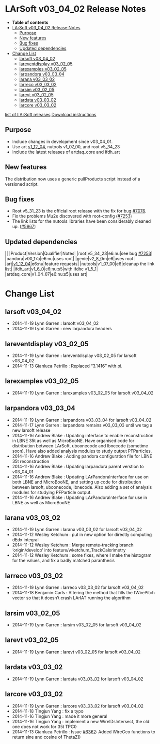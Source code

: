 LArSoft v03_04_02 Release Notes
======================================================================

-   **Table of contents**
-   [LArSoft v03_04_02 Release Notes](#LArSoft-v03_04_02-Release-Notes)
    -   [Purpose](#Purpose)
    -   [New features](#New-features)
    -   [Bug fixes](#Bug-fixes)
    -   [Updated dependencies](#Updated-dependencies)
-   [Change List](#Change-List)
    -   [larsoft v03_04_02](#larsoft-v03_04_02)
    -   [lareventdisplay v03_02_05](#lareventdisplay-v03_02_05)
    -   [larexamples v03_02_05](#larexamples-v03_02_05)
    -   [larpandora v03_03_04](#larpandora-v03_03_04)
    -   [larana v03_03_02](#larana-v03_03_02)
    -   [larreco v03_03_02](#larreco-v03_03_02)
    -   [larsim v03_02_05](#larsim-v03_02_05)
    -   [larevt v03_02_05](#larevt-v03_02_05)
    -   [lardata v03_03_02](#lardata-v03_03_02)
    -   [larcore v03_03_02](#larcore-v03_03_02)

[list of LArSoft releases](LArSoft_release_list)
[Download instructions](http://scisoft.fnal.gov/scisoft/bundles/larsoft/v03_04_02/larsoft-v03_04_02.html)

Purpose
--------------------

-   Include changes in development since v03_04_01.
-   Use art [v1_12_04](/redmine/projects/art/wiki/Release_Notes_11204), nutools v1_07_00, and root v5_34_23
-   Include the latest releases of artdaq_core and ifdh_art

New features
------------------------------

The distribution now uses a generic pullProducts script instead of a versioned script.

Bug fixes
------------------------

-   Root v5_31_23 is the official root release with the fix for bug [\#7076](/redmine/issues/7076 "Bug: LArSoft v03_00_00 unable to read recob::Wire from MicroBooNE MCC 5 files (Closed)").
-   Fix the problems Mu2e discovered with root-config ([\#7253](/redmine/issues/7253 "Bug: root-config (Closed)"))
-   The link lists for the nutools libraries have been considerably cleaned up. ([\#5967](/redmine/issues/5967 "Support: Requesting support for running larsoft jobs on OSG nodes without X11 libraries installed (Closed)"))

Updated dependencies
----------------------------------------------

||
|Product|Version|Qualifier|Notes|
|root|v5_34_23|e6:nu|see bug [\#7253](/redmine/issues/7253 "Bug: root-config (Closed)")|
|pandora|v00_17a|e6:nu|uses root|
|genie|v2_8_0m|e6|uses root|
|art|[v1_12_04](/redmine/projects/art/wiki/Release_Notes_11204)|e6:nu|feature requests|
|nutools|v1_07_00|e6|cleanup the link list|
|ifdh_art|v1_6_0|e6:nu:s5|with ifdhc v1_5_1|
|artdaq_core|v1_04_07|e6:nu:s5|uses art|

Change List
============================

larsoft v03_04_02
------------------------------------------

-   2014-11-19 Lynn Garren : larsoft v03_04_02
-   2014-11-19 Lynn Garren : new larpandora headers

lareventdisplay v03_02_05
----------------------------------------------------------

-   2014-11-19 Lynn Garren : lareventdisplay v03_02_05 for larsoft v03_04_02
-   2014-11-13 Gianluca Petrillo : Replaced “3.1416” with pi.

larexamples v03_02_05
--------------------------------------------------

-   2014-11-19 Lynn Garren : larexamples v03_02_05 for larsoft v03_04_02

larpandora v03_03_04
------------------------------------------------

-   2014-11-19 Lynn Garren : larpandora v03_03_04 for larsoft v03_04_02
-   2014-11-17 Lynn Garren : larpandora remains v03_03_03 until we tag a new larsoft release
-   2014-11-16 Andrew Blake : Updating interface to enable reconstruction in LBNE 35t as well as MicroBooNE. Have organised code for distribution between LArSoft, uboonecode and lbnecode (sometime soon). Have also added analysis modules to study output PFParticles.
-   2014-11-16 Andrew Blake : Adding pandora configuration file for LBNE 35t reconstruction
-   2014-11-16 Andrew Blake : Updating larpandora parent verstion to v03_04_01
-   2014-11-16 Andrew Blake : Updating LArPandoraInterface for use on both LBNE and MicroBooNE, and setting up code for distribution between larsoft, uboonecode, lbnecode. Also adding a set of analysis modules for studying PFParticle output.
-   2014-11-16 Andrew Blake : Updating LArPandoraInterface for use in LBNE as well as MicroBooNE

larana v03_03_02
----------------------------------------

-   2014-11-19 Lynn Garren : larana v03_03_02 for larsoft v03_04_02
-   2014-11-12 Wesley Ketchum : put in new option for directly computing dEdx integral
-   2014-11-12 Wesley Ketchum : Merge remote-tracking branch ‘origin/develop’ into feature/wketchum_TrackCalorimetry
-   2014-11-12 Wesley Ketchum : some fixes, where I make the histogram for the values, and fix a badly matched paranthesis

larreco v03_03_02
------------------------------------------

-   2014-11-19 Lynn Garren : larreco v03_03_02 for larsoft v03_04_02
-   2014-11-18 Benjamin Carls : Altering the method that fills the fWirePitch vector so that it doesn’t crash LArIAT running the algorithm

larsim v03_02_05
----------------------------------------

-   2014-11-19 Lynn Garren : larsim v03_02_05 for larsoft v03_04_02

larevt v03_02_05
----------------------------------------

-   2014-11-19 Lynn Garren : larevt v03_02_05 for larsoft v03_04_02

lardata v03_03_02
------------------------------------------

-   2014-11-19 Lynn Garren : lardata v03_03_02 for larsoft v03_04_02

larcore v03_03_02
------------------------------------------

-   2014-11-19 Lynn Garren : larcore v03_03_02 for larsoft v03_04_02
-   2014-11-18 Tingjun Yang : fix a typo
-   2014-11-16 Tingjun Yang : made it more general
-   2014-11-16 Tingjun Yang : implement a new WireIDsIntersect, the old one does not work for 35t TPC0
-   2014-11-13 Gianluca Petrillo : Issue [\#6362](/redmine/issues/6362 "Feature: Pre-calculate trig functions for wire angles (Closed)"): Added WireGeo functions to return sine and cosine of ThetaZ()
